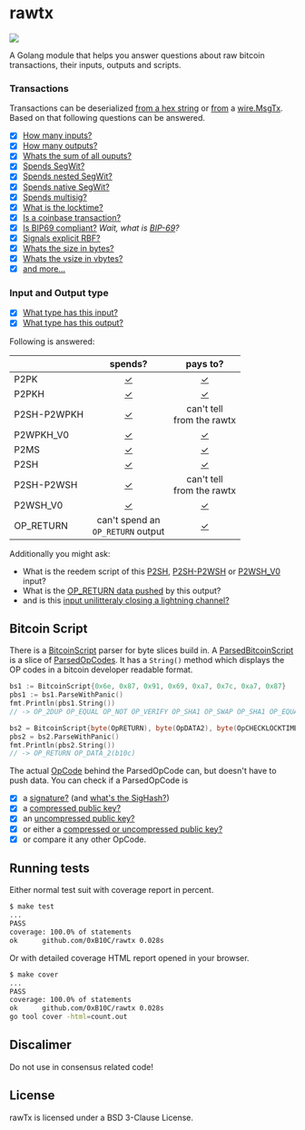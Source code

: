 # rawtx

[![](https://godoc.org/github.com/0xB10C/rawtx?status.svg)](https://godoc.org/github.com/0xB10C/rawtx)

A Golang module that helps you answer questions about raw bitcoin transactions, their inputs, outputs and scripts.

### Transactions

Transactions can be deserialized [from a hex string][50] or [from][51] a [wire.MsgTx][52]. 
Based on that following questions can be answered.

- [x] [How many inputs?][60]
- [x] [How many outputs?][61]
- [x] [Whats the sum of all ouputs?][70]
- [x] [Spends SegWit?][62]
- [x] [Spends nested SegWit?][63]
- [x] [Spends native SegWit?][64]
- [x] [Spends multisig?][65]
- [x] [What is the locktime?][66]
- [x] [Is a coinbase transaction?][67]
- [x] [Is BIP69 compliant?][68] _Wait, what is [BIP-69](https://github.com/bitcoin/bips/blob/master/bip-0069.mediawiki)?_
- [x] [Signals explicit RBF?][69]
- [x] [Whats the size in bytes?][71]
- [x] [Whats the vsize in vbytes?][72]
- [x] [and more...][more]

[50]: https://www.godoc.org/github.com/0xb10c/rawtx/#StringToTx
[51]: https://www.godoc.org/github.com/0xb10c/rawtx/#Tx.FromWireMsgTx
[52]: https://godoc.org/github.com/btcsuite/btcd/wire#MsgTx

[60]: https://www.godoc.org/github.com/0xb10c/rawtx/#Tx.GetNumInputs
[61]: https://www.godoc.org/github.com/0xb10c/rawtx/#Tx.GetNumOutputs
[62]: https://www.godoc.org/github.com/0xb10c/rawtx/#Tx.IsSpendingSegWit
[63]: https://www.godoc.org/github.com/0xb10c/rawtx/#Tx.IsSpendingNestedSegWit
[64]: https://www.godoc.org/github.com/0xb10c/rawtx/#Tx.IsSpendingNativeSegWit
[65]: https://www.godoc.org/github.com/0xb10c/rawtx/#Input.SpendsMultisig
[66]: https://www.godoc.org/github.com/0xb10c/rawtx/#Tx.GetLocktime
[67]: https://www.godoc.org/github.com/0xb10c/rawtx/#Tx.IsCoinbase
[68]: https://www.godoc.org/github.com/0xb10c/rawtx/#Tx.IsBIP69Compliant
[69]: https://www.godoc.org/github.com/0xb10c/rawtx/#Tx.IsExplicitlyRBFSignaling
[70]: https://www.godoc.org/github.com/0xb10c/rawtx/#Tx.GetOutputSum
[71]: https://www.godoc.org/github.com/0xb10c/rawtx/#Tx.GetSizeWithWitness
[72]: https://www.godoc.org/github.com/0xb10c/rawtx/#Tx.GetSizeWithoutWitness

### Input and Output type 

- [x] [What type has this input?][24]
- [x] [What type has this output?][25]

Following is answered:

|             |  spends?  |  pays to? |
|-------------|:-------:|:-------:|
| P2PK        | [✓][01] | [✓][02] |
| P2PKH       | [✓][03] | [✓][04] |
| P2SH-P2WPKH | [✓][05] | can't tell <br> from  the rawtx |
| P2WPKH_V0   | [✓][07] | [✓][08] |
| P2MS        | [✓][09] | [✓][10] |
| P2SH        | [✓][11] | [✓][12] |
| P2SH-P2WSH  | [✓][13] | can't tell <br> from the rawtx |
| P2WSH_V0    | [✓][15] | [✓][16] |
| OP_RETURN   | can't spend an <br> `OP_RETURN` output | [✓][18] |

Additionally you might ask:

- What is the reedem script of this [P2SH][20], [P2SH-P2WSH][21] or [P2WSH_V0][22] input?
- What is the [OP_RETURN data pushed][23] by this output?
- and is this [input unilitteraly closing a lightning channel?][26]

[01]: https://www.godoc.org/github.com/0xb10c/rawtx/#Input.SpendsP2PK
[02]: https://www.godoc.org/github.com/0xb10c/rawtx/#Output.IsP2PKOutput
[03]: https://www.godoc.org/github.com/0xb10c/rawtx/#Input.SpendsP2PKH
[04]: https://www.godoc.org/github.com/0xb10c/rawtx/#Output.IsP2PKHOutput
[05]: https://www.godoc.org/github.com/0xb10c/rawtx/#Input.SpendsNestedP2WPKH
[07]: https://www.godoc.org/github.com/0xb10c/rawtx/#Input.SpendsP2PKH
[08]: https://www.godoc.org/github.com/0xb10c/rawtx/#Output.IsP2WPKHV0Output
[09]: https://www.godoc.org/github.com/0xb10c/rawtx/#Input.SpendsP2MS
[10]: https://www.godoc.org/github.com/0xb10c/rawtx/#Output.IsP2MSOutput
[11]: https://www.godoc.org/github.com/0xb10c/rawtx/#Input.SpendsP2SH
[12]: https://www.godoc.org/github.com/0xb10c/rawtx/#Output.IsP2SHOutput
[13]: https://www.godoc.org/github.com/0xb10c/rawtx/#Input.SpendsNestedP2WSH
[15]: https://www.godoc.org/github.com/0xb10c/rawtx/#Input.SpendsP2WSH
[16]: https://www.godoc.org/github.com/0xb10c/rawtx/#Output.IsP2WSHV0Output
[18]: https://www.godoc.org/github.com/0xb10c/rawtx/#Output.IsOPReturnOutput

[20]: https://www.godoc.org/github.com/0xb10c/rawtx/#Input.GetP2SHRedeemScript
[21]: https://www.godoc.org/github.com/0xb10c/rawtx/#Input.GetNestedP2WSHRedeemScript
[22]: https://www.godoc.org/github.com/0xb10c/rawtx/#Input.GetP2WSHRedeemScript
[23]: https://www.godoc.org/github.com/0xb10c/rawtx/#Output.GetOPReturnData
[24]: https://www.godoc.org/github.com/0xb10c/rawtx/#Input.GetType
[25]: https://www.godoc.org/github.com/0xb10c/rawtx/#Output.GetType
[26]: https://www.godoc.org/github.com/0xb10c/rawtx/#Input.IsLNUniliteralClosing

## Bitcoin Script

There is a [BitcoinScript][30] parser for byte slices build in.
A [ParsedBitcoinScript][31] is a slice of [ParsedOpCodes][32].
It has a `String()` method which displays the OP codes in a bitcoin developer readable format.

```go away
bs1 := BitcoinScript{0x6e, 0x87, 0x91, 0x69, 0xa7, 0x7c, 0xa7, 0x87}
pbs1 := bs1.ParseWithPanic()
fmt.Println(pbs1.String())
// -> OP_2DUP OP_EQUAL OP_NOT OP_VERIFY OP_SHA1 OP_SWAP OP_SHA1 OP_EQUAL
```

```go awayy
bs2 = BitcoinScript{byte(OpRETURN), byte(OpDATA2), byte(OpCHECKLOCKTIMEVERIFY), byte(OpDATA12)}
pbs2 = bs2.ParseWithPanic()
fmt.Println(pbs2.String())
// -> OP_RETURN OP_DATA_2(b10c)
```

The actual [OpCode][33] behind the ParsedOpCode can, but doesn't have to push data. You can check if a ParsedOpCode is 
- [x] a [signature?][34] (and [what's the SigHash?][37])
- [x] a [compressed public key?][35]
- [x] an [uncompressed public key?][36]
- [x] or either a [compressed or uncompressed public key?][38]
- [x] or compare it any other OpCode.  

[30]: https://www.godoc.org/github.com/0xb10c/rawtx/#BitcoinScript
[31]: https://www.godoc.org/github.com/0xb10c/rawtx/#ParsedBitcoinScript
[32]: https://www.godoc.org/github.com/0xb10c/rawtx/#ParsedOpCode
[33]: https://www.godoc.org/github.com/0xb10c/rawtx/#OpCode
[34]: https://www.godoc.org/github.com/0xb10c/rawtx/#ParsedOpCode.IsSignature
[35]: https://www.godoc.org/github.com/0xb10c/rawtx/#ParsedOpCode.IsCompressedPubKey
[36]: https://www.godoc.org/github.com/0xb10c/rawtx/#ParsedOpCode.IsUncompressedPubKey
[37]: https://www.godoc.org/github.com/0xb10c/rawtx/#ParsedOpCode.GetSigHash
[38]: https://www.godoc.org/github.com/0xb10c/rawtx/#ParsedOpCode.IsPubKey


[more]: https://www.godoc.org/github.com/0xb10c/rawtx/#pkg-index

## Running tests

Either normal test suit with coverage report in percent.

```bash
$ make test
...
PASS
coverage: 100.0% of statements
ok      github.com/0xB10C/rawtx 0.028s
```

Or with detailed coverage HTML report opened in your browser.

```bash
$ make cover
...
PASS
coverage: 100.0% of statements
ok      github.com/0xB10C/rawtx 0.028s
go tool cover -html=count.out
```

## Discalimer

Do not use in consensus related code!

## License

rawTx is licensed under a BSD 3-Clause License.
